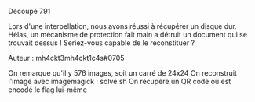 Découpé
791

Lors d'une interpellation, nous avons réussi à récupérer un disque dur. Hélas, un mécanisme de protection fait main a détruit un document qui se trouvait dessus ! Seriez-vous capable de le reconstituer ?

Auteur : mh4ckt3mh4ckt1c4s#0705

On remarque qu'il y 576 images, soit un carré de 24x24
On reconstruit l'image avec imagemagick : solve.sh
On récupère un QR code où est encodé le flag lui-même
